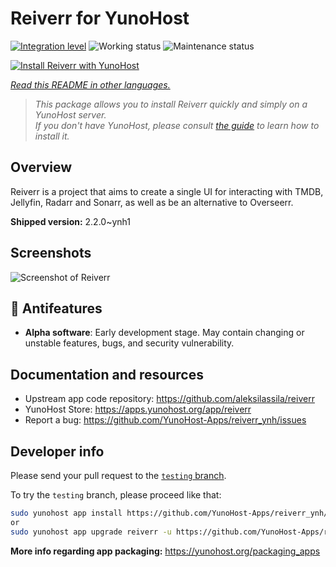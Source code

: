 <!--
N.B.: This README was automatically generated by <https://github.com/YunoHost/apps/tree/master/tools/readme_generator>
It shall NOT be edited by hand.
-->

# Reiverr for YunoHost

[![Integration level](https://apps.yunohost.org/badge/integration/reiverr)](https://ci-apps.yunohost.org/ci/apps/reiverr/)
![Working status](https://apps.yunohost.org/badge/state/reiverr)
![Maintenance status](https://apps.yunohost.org/badge/maintained/reiverr)

[![Install Reiverr with YunoHost](https://install-app.yunohost.org/install-with-yunohost.svg)](https://install-app.yunohost.org/?app=reiverr)

*[Read this README in other languages.](./ALL_README.md)*

> *This package allows you to install Reiverr quickly and simply on a YunoHost server.*  
> *If you don't have YunoHost, please consult [the guide](https://yunohost.org/install) to learn how to install it.*

## Overview

Reiverr is a project that aims to create a single UI for interacting with TMDB, Jellyfin, Radarr and Sonarr, as well as be an alternative to Overseerr.

**Shipped version:** 2.2.0~ynh1

## Screenshots

![Screenshot of Reiverr](./doc/screenshots/screenshot.png)

## :red_circle: Antifeatures

- **Alpha software**: Early development stage. May contain changing or unstable features, bugs, and security vulnerability.

## Documentation and resources

- Upstream app code repository: <https://github.com/aleksilassila/reiverr>
- YunoHost Store: <https://apps.yunohost.org/app/reiverr>
- Report a bug: <https://github.com/YunoHost-Apps/reiverr_ynh/issues>

## Developer info

Please send your pull request to the [`testing` branch](https://github.com/YunoHost-Apps/reiverr_ynh/tree/testing).

To try the `testing` branch, please proceed like that:

```bash
sudo yunohost app install https://github.com/YunoHost-Apps/reiverr_ynh/tree/testing --debug
or
sudo yunohost app upgrade reiverr -u https://github.com/YunoHost-Apps/reiverr_ynh/tree/testing --debug
```

**More info regarding app packaging:** <https://yunohost.org/packaging_apps>
